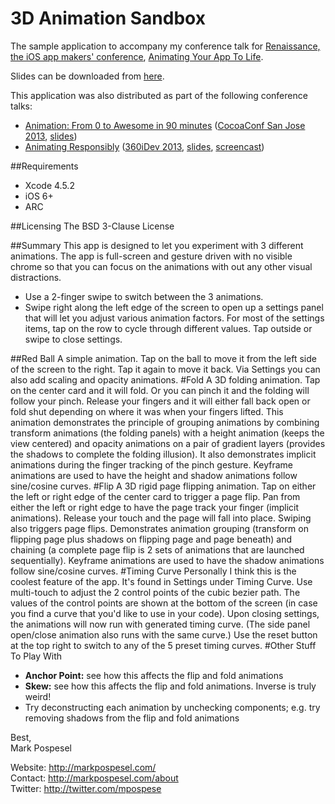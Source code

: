 # 3D Animation SandboxThe sample application to accompany my conference talk for [Renaissance, the iOS app makers' conference](http://renaissance.io), [Animating Your App To Life](http://renaissance.io/sessions/animating_your_app). Slides can be downloaded from [here](https://dl.dropbox.com/u/1353697/Renaissance%202013/Animating%20Your%20App%20To%20Life.pdf). This application was also distributed as part of the following conference talks:* [Animation: From 0 to Awesome in 90 minutes](http://lanyrd.com/2013/cocoaconf-san-jose/scfztb/) ([CocoaConf San Jose 2013](http://cocoaconf.com/sanjose-2013/home), [slides](https://dl.dropboxusercontent.com/u/1353697/CocoaConf%20San%20Jose%202013/Animation.pdf))* [Animating Responsibly](http://lanyrd.com/2013/360idev/scpxpt/) ([360iDev 2013](http://360idev.com/), [slides](https://dl.dropboxusercontent.com/u/1353697/360iDev%202013/Animating%20Responsibly.pdf), [screencast](http://vimeopro.com/360conferences/360idev-2013/video/74951258))##Requirements* Xcode 4.5.2* iOS 6+ * ARC ##LicensingThe BSD 3-Clause License ##Summary This app is designed to let you experiment with 3 different animations. The app is full-screen and gesture driven with no visible chrome so that you can focus on the animations with out any other visual distractions.* Use a 2-finger swipe to switch between the 3 animations.  * Swipe right along the left edge of the screen to open up a settings panel that will let you adjust various animation factors.  For most of the settings items, tap on the row to cycle through different values.  Tap outside or swipe to close settings.##Red BallA simple animation. Tap on the ball to move it from the left side of the screen to the right. Tap it again to move it back. Via Settings you can also add scaling and opacity animations.#FoldA 3D folding animation. Tap on the center card and it will fold. Or you can pinch it and the folding will follow your pinch. Release your fingers and it will either fall back open or fold shut depending on where it was when your fingers lifted. This animation demonstrates the principle of grouping animations by combining transform animations (the folding panels) with a height animation (keeps the view centered) and opacity animations on a pair of gradient layers (provides the shadows to complete the folding illusion). It also demonstrates implicit animations during the finger tracking of the pinch gesture.  Keyframe animations are used to have the height and shadow animations follow sine/cosine curves.#FlipA 3D rigid page flipping animation. Tap on either the left or right edge of the center card to trigger a page flip. Pan from either the left or right edge to have the page track your finger (implicit animations). Release your touch and the page will fall into place. Swiping also triggers page flips. Demonstrates animation grouping (transform on flipping page plus shadows on flipping page and page beneath) and chaining (a complete page flip is 2 sets of animations that are launched sequentially).  Keyframe animations are used to have the shadow animations follow sine/cosine curves.#Timing CurvePersonally I think this is the coolest feature of the app. It's found in Settings under Timing Curve. Use multi-touch to adjust the 2 control points of the cubic bezier path.  The values of the control points are shown at the bottom of the screen (in case you find a curve that you'd like to use in your code).  Upon closing settings, the animations will now run with generated timing curve. (The side panel open/close animation also runs with the same curve.) Use the reset button at the top right to switch to any of the 5 preset timing curves.#Other Stuff To Play With* __Anchor Point:__ see how this affects the flip and fold animations* __Skew:__ see how this affects the flip and fold animations. Inverse is truly weird!* Try deconstructing each animation by unchecking components; e.g. try removing shadows from the flip and fold animationsBest,  Mark Pospesel    Website: http://markpospesel.com/  Contact: http://markpospesel.com/about  Twitter: http://twitter.com/mpospese  